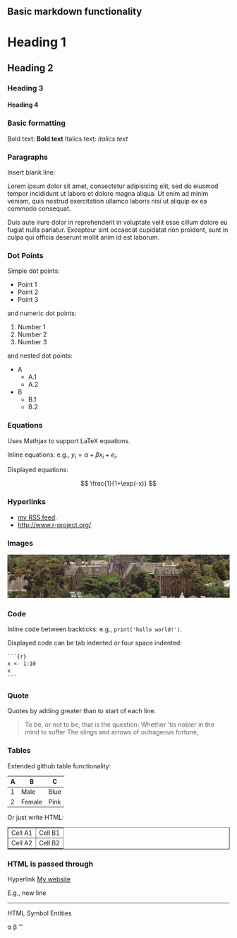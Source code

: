 ## Basic markdown functionality

# Heading 1
## Heading 2
### Heading 3
#### Heading 4






### Basic formatting
Bold text: **Bold text**
Italics text: *italics text*

### Paragraphs
Insert blank line:

Lorem ipsum dolor sit amet, consectetur adipisicing elit, sed do eiusmod tempor incididunt ut labore et dolore magna aliqua. Ut enim ad minim veniam, quis nostrud exercitation ullamco laboris nisi ut aliquip ex ea commodo consequat. 

Duis aute irure dolor in reprehenderit in voluptate velit esse cillum dolore eu fugiat nulla pariatur. Excepteur sint occaecat cupidatat non proident, sunt in culpa qui officia deserunt mollit anim id est laborum.


### Dot Points
Simple dot points:

* Point 1
* Point 2
* Point 3

and numeric dot points:

1. Number 1
2. Number 2
3. Number 3

and nested dot points:

* A
    * A.1
    * A.2
* B
    * B.1
    * B.2



### Equations
Uses Mathjax to support LaTeX equations.

Inline equations: e.g., $y_i = \alpha + \beta x_i + e_i$.

Displayed equations:

$$
\frac{1}{1+\exp(-x)}
$$



### Hyperlinks

* [my RSS feed](http://feeds.feedburner.com/jeromyanglim).
* <http://www.r-project.org/>



### Images

![image description here](figure/buildings.jpg)







### Code
Inline code between backticks: e.g., `print('hello world!')`.

Displayed code can be tab indented or four space indented:

    ```{r}
    x <- 1:10
    x
    ```


### Quote
Quotes by adding greater than to start of each line.

> To be, or not to be, that is the question:
> Whether 'tis nobler in the mind to suffer
> The slings and arrows of outrageous fortune,


### Tables
Extended github table functionality:

A   | B      |   C
--- | ---    | ---
1   | Male   | Blue
2   | Female | Pink

Or just write HTML:

<table border="1">
    <tr>
    	<td>Cell A1</td>
        <td>Cell B1</td>
    </tr>
    <tr>
        <td>Cell A2</td>
        <td>Cell B2</td>
	</tr>
</table>



### HTML is passed through
Hyperlink
<a href="http://jeromyanglim.blogspot.com">My website</a>

E.g., new line
<hr />

HTML Symbol Entities

&alpha; &beta; &trade;






